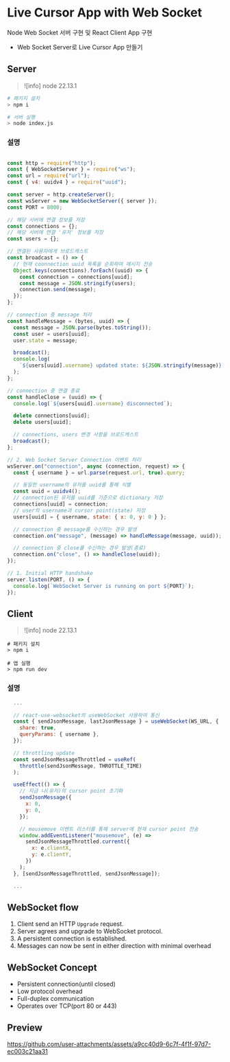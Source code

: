 # Live Cursor App with Web Socket

Node Web Socket 서버 구현 및 React Client App 구현
- Web Socket Server로 Live Cursor App 만들기

## Server
> ![info]
> node 22.13.1

```bash
# 패키지 설치
> npm i

# 서버 실행
> node index.js
```

### 설명
```jsx

const http = require("http");
const { WebSocketServer } = require("ws");
const url = require("url");
const { v4: uuidv4 } = require("uuid");

const server = http.createServer();
const wsServer = new WebSocketServer({ server });
const PORT = 8000;

// 해당 서버에 연결 정보를 저장
const connections = {};
// 해당 서버에 연결 '유저' 정보를 저장
const users = {};

// 연결된 사용자에게 브로드캐스트
const broadcast = () => {
  // 현재 coonnection uuid 목록을 순회하여 메시지 전송
  Object.keys(connections).forEach((uuid) => {
    const connection = connections[uuid];
    const message = JSON.stringify(users);
    connection.send(message);
  });
};

// connection 중 message 처리
const handleMessage = (bytes, uuid) => {
  const message = JSON.parse(bytes.toString());
  const user = users[uuid];
  user.state = message;

  broadcast();
  console.log(
    `${users[uuid].username} updated state: ${JSON.stringify(message)}`
  );
};

// connection 중 연결 종료
const handleClose = (uuid) => {
  console.log(`${users[uuid].username} disconnected`);

  delete connections[uuid];
  delete users[uuid];

  // connections, users 변경 사항을 브로드캐스트
  broadcast();
};

// 2. Web Socket Server Connection 이벤트 처리
wsServer.on("connection", async (connection, request) => {
  const { username } = url.parse(request.url, true).query;

  // 동일한 username의 유저를 uuid를 통해 식별
  const uuid = uuidv4();
  // connection된 유저를 uuid를 기준으로 dictionary 저장
  connections[uuid] = connection;
  // user의 username과 cursor point(state) 저장
  users[uuid] = { username, state: { x: 0, y: 0 } };

  // connection 중 message를 수신하는 경우 발생
  connection.on("message", (message) => handleMessage(message, uuid));

  // connection 중 close를 수신하는 경우 발생(종료)
  connection.on("close", () => handleClose(uuid));
});

// 1. Initial HTTP handshake
server.listen(PORT, () => {
  console.log(`WebSocket Server is running on port ${PORT}`);
});
```

## Client
> ![info]
> node 22.13.1

```
# 패키지 설치
> npm i

# 앱 실행
> npm run dev
```

### 설명
```js
  ...

  // react-use-websocket의 useWebSocket 사용하여 통신
  const { sendJsonMessage, lastJsonMessage } = useWebSocket(WS_URL, {
    share: true,
    queryParams: { username },
  });

  // throttling update
  const sendJsonMessageThrottled = useRef(
    throttle(sendJsonMessage, THROTTLE_TIME)
  );

  useEffect(() => {
    // 지금 나(유저)의 cursor point 초기화
    sendJsonMessage({
      x: 0,
      y: 0,
    });

    // mousemove 이벤트 리스터를 통해 server에 현재 cursor point 전송
    window.addEventListener("mousemove", (e) =>
      sendJsonMessageThrottled.current({
        x: e.clientX,
        y: e.clientY,
      })
    );
  }, [sendJsonMessageThrottled, sendJsonMessage]);

  ...
```


## WebSocket flow
1. Client send an HTTP `Upgrade` request.
2. Server agrees and upgrade to WebSocket protocol.
3. A persistent connection is established.
4. Messages can now be sent in either direction with minimal overhead

## WebSocket Concept
- Persistent connection(until closed)
- Low protocol overhead
- Full-duplex communication
- Operates over TCP(port 80 or 443)

## Preview
https://github.com/user-attachments/assets/a9cc40d9-6c7f-4f1f-97d7-ec003c21aa31

